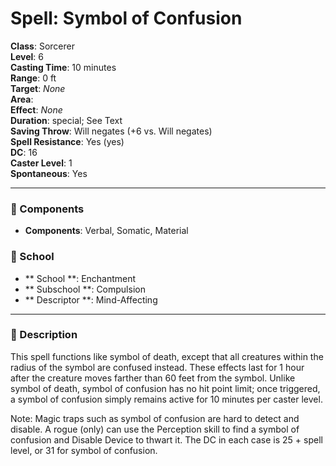 
# Spell: Symbol of Confusion
**Class**: Sorcerer  
**Level**: 6  
**Casting Time**: 10 minutes  
**Range**: 0 ft  
**Target**: _None_  
**Area**:   
**Effect**: _None_  
**Duration**: special; See Text  
**Saving Throw**: Will negates (+6 vs. Will negates)  
**Spell Resistance**: Yes (yes)  
**DC**: 16  
**Caster Level**: 1  
**Spontaneous**: Yes

---

### 🔮 Components
- **Components**: Verbal, Somatic, Material

### 🏫 School
- ** School **: Enchantment
- ** Subschool **: Compulsion
- ** Descriptor **: Mind-Affecting
---

### 📜 Description
This spell functions like symbol of death, except that all creatures within the radius of the symbol are confused instead. These effects last for 1 hour after the creature moves farther than 60 feet from the symbol. Unlike symbol of death, symbol of confusion has no hit point limit; once triggered, a symbol of confusion simply remains active for 10 minutes per caster level.

Note: Magic traps such as symbol of confusion are hard to detect and disable. A rogue (only) can use the Perception skill to find a symbol of confusion and Disable Device to thwart it. The DC in each case is 25 + spell level, or 31 for symbol of confusion.
